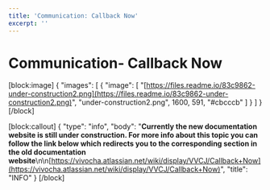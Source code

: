 ```yaml
---
title: 'Communication: Callback Now'
excerpt: ''
---
```


# Communication- Callback Now

\[block:image\] { "images": \[ { "image": \[ "[https://files.readme.io/83c9862-under-construction2.png](https://files.readme.io/83c9862-under-construction2.png)", "under-construction2.png", 1600, 591, "\#cbcccb" \] } \] } \[/block\]

\[block:callout\] { "type": "info", "body": "**Currently the new documentation website is still under construction. For more info about this topic you can follow the link below which redirects you to the corresponding section in the old documentation website**\n\n[https://vivocha.atlassian.net/wiki/display/VVCJ/Callback+Now](https://vivocha.atlassian.net/wiki/display/VVCJ/Callback+Now)", "title": "INFO" } \[/block\]

